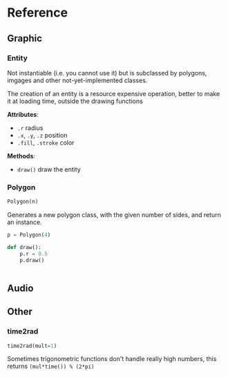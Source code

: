 Reference
=========

Graphic
-------

### Entity
Not instantiable (i.e. you cannot use it) but is subclassed by polygons, imgages
and other not-yet-implemented classes.

The creation of an entity is a resource expensive operation, better to make it
at loading time, outside the drawing functions

__Attributes__:
* `.r` radius
* `.x`, `.y`, `.z` position
* `.fill`, `.stroke` color

__Methods__:
* `draw()` draw the entity


### Polygon
```python
Polygon(n)
```
Generates a new polygon class, with the given number of sides, and return an
instance.

```python
p = Polygon(4)

def draw():
    p.r = 0.5
    p.draw()
    
```


Audio
-----



Other
-----

### time2rad
```python
time2rad(mult=1)
```  
Sometimes trigonometric functions don't handle really high numbers, this
returns `(mul*time()) % (2*pi)`
